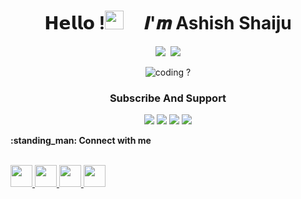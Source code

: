 <h1 align="center">𝗛𝗲𝗹𝗹𝗼 !<img src="https://github.com/ashishshaiju/ashishshaiju/blob/Files/gifs/wave.gif"  width="30px"> &nbsp; &nbsp; 𝑰'𝒎 Ashish Shaiju</h1>

<div align="center" width="50">

<img src="https://badgen.net/badge/Python/✔/blue?icon=terminal&labelColor=EE0823">&nbsp; <img src="https://badgen.net/badge/C++/✔/blue?icon=terminal&labelColor=EE0823">

<img src="https://github.com/ashishshaiju/ashishshaiju/blob/Files/gifs/coding.gif" alt="coding ?">

### Subscribe And Support

<a href="https://bit.ly/vannisified"><img src="https://img.shields.io/badge/Vannisified-FF0202?&logo=youtube"></a> <a href="https://t.me/Vannisified"><img src="https://img.shields.io/badge/Vannisified-blue?&logo=telegram"></a> <a href="https://t.me/Vannisified_Official"><img src="https://img.shields.io/badge/Vannisified Official-blue?&logo=telegram"></a> <a href="https://dsc.gg/Vannisified"><img src="https://img.shields.io/badge/Vannisified-black?&logo=discord"></a>

</div>



  <summary><b>:standing_man: Connect with me</b></summary>
  <br/>
<p align="left">
    <a href="https://t.me/Ashish_Shaiju">
        <img height="35px" src="https://img.icons8.com/fluent/48/000000/telegram-app.png" />
    </a>
    <a href="https://facebook.com/ashishshaiju/">
        <img height="35px" src="https://img.icons8.com/fluent/48/000000/facebook-new.png" />
    </a>
       <a href="https://instagram.com/ashish_shaiju/">
        <img height="35px" src="https://img.icons8.com/fluent/48/000000/instagram-new.png" />
     </a>    
    <a href="https://twitter.com/ashish_shaiju">
        <img height="35px" src="https://img.icons8.com/fluent/48/000000/twitter.png" />
    </a>
    </p>
